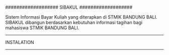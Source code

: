 ###################
SIBAKUL
###################

Sistem Informasi Bayar Kuliah yang diterapkan di STMIK BANDUNG BALI. SIBAKUL dibangun berdasarkan kebutuhan informasi tagihan bagi mahasiswa STMIK BANDUNG BALI.

************
INSTALATION
************
